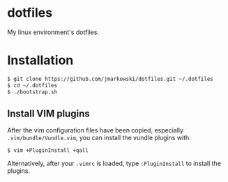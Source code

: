 # dotfiles

My linux environment's dotfiles.

# Installation

```bash
$ git clone https://github.com/jmarkowski/dotfiles.git ~/.dotfiles
$ cd ~/.dotfiles
$ ./bootstrap.sh
```

## Install VIM plugins

After the vim configuration files have been copied, especially
`.vim/bundle/Vundle.vim`, you can install the vundle plugins with:

```
$ vim +PluginInstall +qall
```

Alternatively, after your `.vimrc` is loaded, type `:PluginInstall`
to install the plugins.
